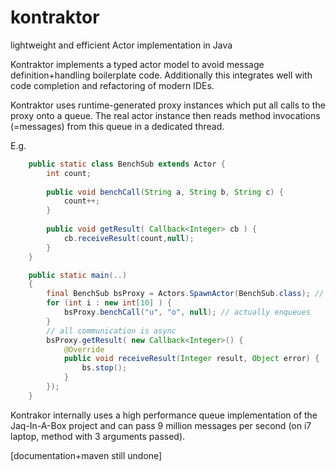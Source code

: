 kontraktor
==========

lightweight and efficient Actor implementation in Java

Kontraktor implements a typed actor model to avoid message definition+handling boilerplate code. Additionally this integrates well
with code completion and refactoring of modern IDEs.

Kontraktor uses runtime-generated proxy instances which put all calls to the proxy onto a queue. The real actor instance then reads 
method invocations (=messages) from this queue in a dedicated thread.

E.g.

```java
    public static class BenchSub extends Actor {
        int count;
        
        public void benchCall(String a, String b, String c) {
            count++;
        }
          
        public void getResult( Callback<Integer> cb ) {
            cb.receiveResult(count,null);
        }
    }

    public static main(..) 
    {
        final BenchSub bsProxy = Actors.SpawnActor(BenchSub.class); // create proxy + actor instance
        for (int i : new int[10] ) {
            bsProxy.benchCall("u", "o", null); // actually enqueues
        }
        // all communication is async
        bsProxy.getResult( new Callback<Integer>() {
            @Override
            public void receiveResult(Integer result, Object error) {
                bs.stop();
            }
        });
    }
```

Kontrakor internally uses a high performance queue implementation of the Jaq-In-A-Box project and can pass 
9 million messages per second (on i7 laptop, method with 3 arguments passed).

[documentation+maven still undone]

